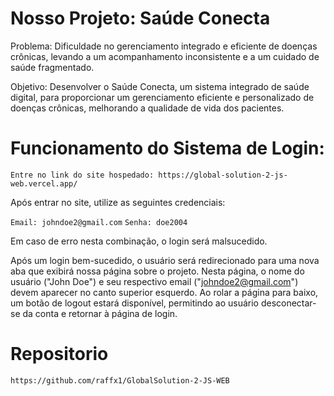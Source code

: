 # Nosso Projeto: Saúde Conecta

Problema: Dificuldade no gerenciamento integrado e eficiente de doenças crônicas, levando a um acompanhamento inconsistente e a um cuidado de saúde fragmentado.

Objetivo: Desenvolver o Saúde Conecta, um sistema integrado de saúde digital, para proporcionar um gerenciamento eficiente e personalizado de doenças crônicas, melhorando a qualidade de vida dos pacientes.

# Funcionamento do Sistema de Login:

`Entre no link do site hospedado: https://global-solution-2-js-web.vercel.app/`

Após entrar no site, utilize as seguintes credenciais:

`Email: johndoe2@gmail.com`
`Senha: doe2004`

Em caso de erro nesta combinação, o login será malsucedido.

Após um login bem-sucedido, o usuário será redirecionado para uma nova aba que exibirá nossa página sobre o projeto. Nesta página, o nome do usuário ("John Doe") e seu respectivo email ("johndoe2@gmail.com") devem aparecer no canto superior esquerdo. Ao rolar a página para baixo, um botão de logout estará disponível, permitindo ao usuário desconectar-se da conta e retornar à página de login.


# Repositorio

`https://github.com/raffx1/GlobalSolution-2-JS-WEB`
